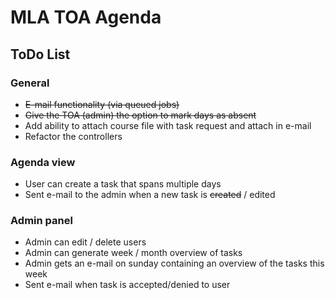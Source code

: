 # MLA TOA Agenda

## ToDo List

### General
* ~~E-mail functionality (via queued jobs)~~
* ~~Give the TOA (admin) the option to mark days as absent~~
* Add ability to attach course file with task request and attach in e-mail
* Refactor the controllers

### Agenda view
* User can create a task that spans multiple days
* Sent e-mail to the admin when a new task is ~~created~~ / edited

### Admin panel
* Admin can edit / delete users
* Admin can generate week / month overview of tasks
* Admin gets an e-mail on sunday containing an overview of the tasks this week
* Sent e-mail when task is accepted/denied to user
